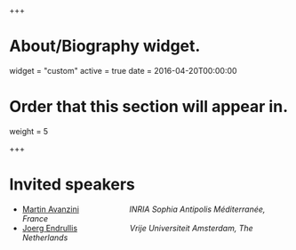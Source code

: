 +++
# About/Biography widget.
widget = "custom"
active = true
date = 2016-04-20T00:00:00

# Order that this section will appear in.
weight = 5


+++

# Invited speakers
- [Martin Avanzini] &nbsp;&nbsp; &nbsp; &nbsp; &nbsp; &nbsp; &nbsp; &nbsp;&nbsp; &nbsp; &nbsp; &nbsp; *INRIA Sophia Antipolis Méditerranée, France*
- [Joerg Endrullis] &nbsp;&nbsp; &nbsp; &nbsp; &nbsp; &nbsp; &nbsp; &nbsp; &nbsp; &nbsp; &nbsp; &nbsp; *Vrije Universiteit Amsterdam, The Netherlands*
<!-- - <pre>da  fdfsddff   da</pre> -->
[Martin Avanzini]: http://www-sop.inria.fr/members/Martin.Avanzini/
[Joerg Endrullis]:http://joerg.endrullis.de
[Silvia Ghilezan]:http://imft.ftn.uns.ac.rs/~silvia/Main
[Delia Kesner]:https://www.irif.fr/~kesner/
[Femke van Raamsdonk]:https://www.cs.vu.nl/~femke/
[Masahito Hasegawa]:http://www.kurims.kyoto-u.ac.jp/~hassei/
[Pierre Lescanne]:https://perso.ens-lyon.fr/pierre.lescanne/
[Julian Nagele]: https://jnagele.net
[Cynthia Kop]:https://www.cs.ru.nl/~cynthiakop/index_en.html
